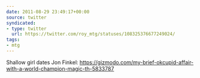 ```yaml
---
date: 2011-08-29 23:49:17+00:00
source: twitter
syndicated:
- type: twitter
  url: https://twitter.com/roy_mtg/statuses/108325376677249024/
tags:
- mtg
---
```


Shallow girl dates Jon Finkel: https://gizmodo.com/my-brief-okcupid-affair-with-a-world-champion-magic-th-5833787